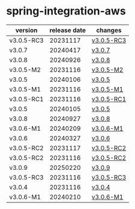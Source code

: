 # spring-integration-aws	


|version|release date|changes|
|---|---|---|
|v3.0.5-RC3|20231117|[v3.0.5-RC3](./v3.0.5-RC3-20231117.md)|
|v3.0.7|20240417|[v3.0.7](./v3.0.7-20240417.md)|
|v3.0.8|20240926|[v3.0.8](./v3.0.8-20240926.md)|
|v3.0.5-M2|20231116|[v3.0.5-M2](./v3.0.5-M2-20231116.md)|
|v3.0.5|20240106|[v3.0.5](./v3.0.5-20240106.md)|
|v3.0.5-M1|20231116|[v3.0.5-M1](./v3.0.5-M1-20231116.md)|
|v3.0.5-RC1|20231116|[v3.0.5-RC1](./v3.0.5-RC1-20231116.md)|
|v3.0.5|20240105|[v3.0.5](./v3.0.5-20240105.md)|
|v3.0.8|20240927|[v3.0.8](./v3.0.8-20240927.md)|
|v3.0.6-M1|20240209|[v3.0.6-M1](./v3.0.6-M1-20240209.md)|
|v3.0.6|20240327|[v3.0.6](./v3.0.6-20240327.md)|
|v3.0.5-RC2|20231117|[v3.0.5-RC2](./v3.0.5-RC2-20231117.md)|
|v3.0.5-RC2|20231116|[v3.0.5-RC2](./v3.0.5-RC2-20231116.md)|
|v3.0.9|20250220|[v3.0.9](./v3.0.9-20250220.md)|
|v3.0.5-RC3|20231116|[v3.0.5-RC3](./v3.0.5-RC3-20231116.md)|
|v3.0.4|20231116|[v3.0.4](./v3.0.4-20231116.md)|
|v3.0.6-M1|20240210|[v3.0.6-M1](./v3.0.6-M1-20240210.md)|
